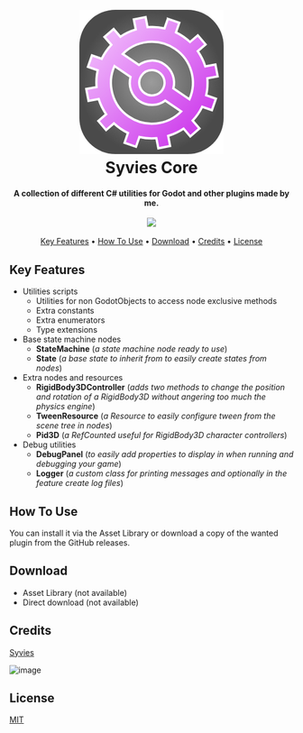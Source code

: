 
<h1 align="center">
  <br>
  <a href="https://github.com/Syvies/syvies-plugins/tree/syvies-core"><img src="https://github.com/Syvies/syvies-plugins/blob/syvies-core/addons/syvies-core/syvies-core-icon.png" alt="Syvies Core" width="256"></a>
  <br>
  Syvies Core
  <br>
</h1>

<h4 align="center">A collection of different C# utilities for Godot and other plugins made by me.</h4>

<p align="center">
  <a href="https://skillicons.dev">
    <img src="https://skillicons.dev/icons?i=godot,cs,github" />
  </a>
</p>

<p align="center">
  <a href="#key-features">Key Features</a> •
  <a href="#how-to-use">How To Use</a> •
  <a href="#download">Download</a> •
  <a href="#credits">Credits</a> •
  <a href="#license">License</a>
</p>

## Key Features

- Utilities scripts
  - Utilities for non GodotObjects to access node exclusive methods
  - Extra constants
  - Extra enumerators
  - Type extensions
- Base state machine nodes
  - **StateMachine** (*a state machine node ready to use*)
  - **State** (*a base state to inherit from to easily create states from nodes*)
- Extra nodes and resources
  - **RigidBody3DController** (*adds two methods to change the position and rotation of a RigidBody3D without angering too much the physics engine*)
  - **TweenResource** (*a Resource to easily configure tween from the scene tree in nodes*)
  - **Pid3D** (*a RefCounted useful for RigidBody3D character controllers*)
- Debug utilities
  - **DebugPanel** (*to easily add properties to display in when running and debugging your game*)
  - **Logger** (*a custom class for printing messages and optionally in the feature create log files*)

## How To Use

You can install it via the Asset Library or download a copy of the wanted plugin from the GitHub releases.

## Download

- Asset Library (not available)
- Direct download (not available)

## Credits

[Syvies](https://github.com/Syvies)

![image](https://github-profile-summary-cards.vercel.app/api/cards/profile-details?username=syvies&theme=tokyonight)

## License

[MIT](https://github.com/Syvies/syvies-plugins/blob/syvies-core/addons/syvies-core/LICENSE)
